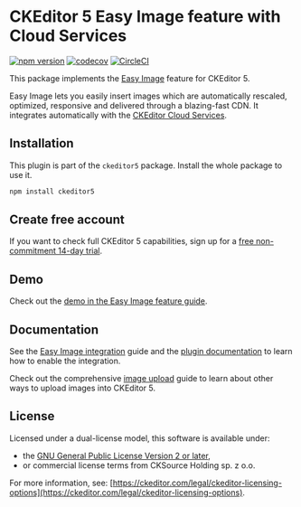 CKEditor&nbsp;5 Easy Image feature with Cloud Services
=========================================

[![npm version](https://badge.fury.io/js/%40ckeditor%2Fckeditor5-easy-image.svg)](https://www.npmjs.com/package/@ckeditor/ckeditor5-easy-image)
[![codecov](https://codecov.io/gh/ckeditor/ckeditor5/branch/master/graph/badge.svg)](https://codecov.io/gh/ckeditor/ckeditor5)
[![CircleCI](https://circleci.com/gh/ckeditor/ckeditor5.svg?style=shield)](https://app.circleci.com/pipelines/github/ckeditor/ckeditor5?branch=master)

This package implements the [Easy Image](https://ckeditor.com/docs/ckeditor5/latest/features/easy-image.html) feature for CKEditor&nbsp;5.

Easy Image lets you easily insert images which are automatically rescaled, optimized, responsive and delivered through a blazing-fast CDN. It integrates automatically with the [CKEditor Cloud Services](https://ckeditor.com/ckeditor-cloud-services/).

## Installation

This plugin is part of the `ckeditor5` package. Install the whole package to use it.

```bash
npm install ckeditor5
```

## Create free account

If you want to check full CKEditor&nbsp;5 capabilities, sign up for a [free non-commitment 14-day trial](https://portal.ckeditor.com/checkout?plan=free).

## Demo

Check out the [demo in the Easy Image feature guide](https://ckeditor.com/docs/ckeditor5/latest/features/images/image-upload/easy-image.html#demo).

## Documentation

See the [Easy Image integration](https://ckeditor.com/docs/ckeditor5/latest/features/images/image-upload/easy-image.html) guide and the [plugin documentation](https://ckeditor.com/docs/ckeditor5/latest/api/easy-image.html) to learn how to enable the integration.

Check out the comprehensive [image upload](https://ckeditor.com/docs/ckeditor5/latest/features/images/image-upload/image-upload.html) guide to learn about other ways to upload images into CKEditor&nbsp;5.

## License

Licensed under a dual-license model, this software is available under:

* the [GNU General Public License Version 2 or later](https://www.gnu.org/licenses/gpl.html),
* or commercial license terms from CKSource Holding sp. z o.o.

For more information, see: [https://ckeditor.com/legal/ckeditor-licensing-options](https://ckeditor.com/legal/ckeditor-licensing-options).
